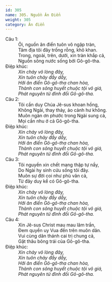 ```yaml
---
id: 305
name: 305. Nguồn Ân Điển
weight: 305
category: Ân điển
---
```

<dl><dt>Câu 1:</dt><dd data-verse="1">Ôi, nguồn ân điển tuôn vô ngập tràn, <br/>Tâm địa tôi đây trống rỗng, khô khan. <br/>Trong, ngoài, trên, dưới, xin tràn khắp cả, <br/>Nguồn sông nước sống bởi Gô-gô-tha. </dd><dt>Điệp khúc:</dt><dd data-chorus="1"><em>Xin chảy vô lòng đây, <br/>Xin tuôn chảy đầy dẫy, <br/>Hỡi ân điển Gô-gô-tha chan hòa, <br/>Thành con sông huyết chuộc tội vô giá, <br/>Phát nguyên từ đỉnh đồi Gô-gô-tha. </em></dd><dt>Câu 2:</dt><dd data-verse="2">Tôi cần duy Chúa Jê-sus khoan hồng, <br/>Không Ngài, thay thảy, ảo cảnh hư không. <br/>Muôn ngàn ơn phước trong Ngài sung cả, <br/>Mọi cần nhu ở cả Gô-gô-tha. </dd><dt>Điệp khúc:</dt><dd data-chorus="1"><em>Xin chảy vô lòng đây, <br/>Xin tuôn chảy đầy dẫy, <br/>Hỡi ân điển Gô-gô-tha chan hòa, <br/>Thành con sông huyết chuộc tội vô giá, <br/>Phát nguyên từ đỉnh đồi Gô-gô-tha. </em></dd><dt>Câu 3:</dt><dd data-verse="3">Tôi nguyền xin chết mang thập tự nầy, <br/>Do Ngài hy sinh cứu sống tôi đây. <br/>Muôn sự đời coi như phù vân cả, <br/>Từ đây duy kể có Gô-gô-tha. </dd><dt>Điệp khúc:</dt><dd data-chorus="1"><em>Xin chảy vô lòng đây, <br/>Xin tuôn chảy đầy dẫy, <br/>Hỡi ân điển Gô-gô-tha chan hòa, <br/>Thành con sông huyết chuộc tội vô giá, <br/>Phát nguyên từ đỉnh đồi Gô-gô-tha. </em></dd><dt>Câu 4:</dt><dd data-verse="4">Xin Jê-sus Christ mau mau lâm trần, <br/>Đem quyền uy Vua đến trên muôn dân. <br/>Vui cùng dân thánh cai trị chung cả, <br/>Gặt thâu bông trái của Gô-gô-tha. </dd><dt>Điệp khúc:</dt><dd data-chorus="1"><em>Xin chảy vô lòng đây, <br/>Xin tuôn chảy đầy dẫy, <br/>Hỡi ân điển Gô-gô-tha chan hòa, <br/>Thành con sông huyết chuộc tội vô giá, <br/>Phát nguyên từ đỉnh đồi Gô-gô-tha. </em></dd></dl>
